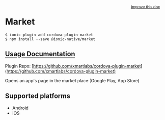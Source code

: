 <a style="float:right;font-size:12px;" href="http://github.com/driftyco/ionic-native/edit/master/src/@ionic-native/plugins/market/index.ts#L1">
  Improve this doc
</a>

# Market

```
$ ionic plugin add cordova-plugin-market
$ npm install --save @ionic-native/market
```

## [Usage Documentation](https://ionicframework.com/docs/native/market/)

Plugin Repo: [https://github.com/xmartlabs/cordova-plugin-market](https://github.com/xmartlabs/cordova-plugin-market)

Opens an app's page in the market place (Google Play, App Store)

## Supported platforms
- Android
- iOS



